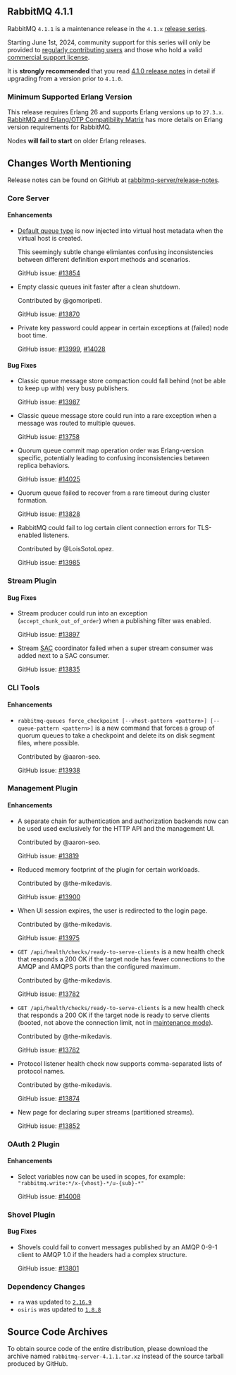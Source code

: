## RabbitMQ 4.1.1

RabbitMQ `4.1.1` is a maintenance release in the `4.1.x` [release series](https://www.rabbitmq.com/release-information).

Starting June 1st, 2024, community support for this series will only be provided to [regularly contributing users](https://github.com/rabbitmq/rabbitmq-server/blob/main/COMMUNITY_SUPPORT.md) and those
who hold a valid [commercial support license](https://tanzu.vmware.com/rabbitmq/oss).

It is **strongly recommended** that you read [4.1.0 release notes](https://github.com/rabbitmq/rabbitmq-server/releases/tag/v4.1.0)
in detail if upgrading from a version prior to `4.1.0`.


### Minimum Supported Erlang Version

This release requires Erlang 26 and supports Erlang versions up to `27.3.x`.
[RabbitMQ and Erlang/OTP Compatibility Matrix](https://www.rabbitmq.com/docs/which-erlang) has more details on
Erlang version requirements for RabbitMQ.

Nodes **will fail to start** on older Erlang releases.


## Changes Worth Mentioning

Release notes can be found on GitHub at [rabbitmq-server/release-notes](https://github.com/rabbitmq/rabbitmq-server/tree/v4.1.x/release-notes).


### Core Server

#### Enhancements

 * [Default queue type](https://www.rabbitmq.com/docs/vhosts#default-queue-type) is now injected into virtual host metadata when the virtual host
   is created.

   This seemingly subtle change elimiantes confusing inconsistencies between different
   definition export methods and scenarios.

   GitHub issue: [#13854](https://github.com/rabbitmq/rabbitmq-server/pull/13854)

 * Empty classic queues init faster after a clean shutdown.

   Contributed by @gomoripeti.

   GitHub issue: [#13870](https://github.com/rabbitmq/rabbitmq-server/pull/13870)

 * Private key password could appear in certain exceptions at (failed) node boot time.

   GitHub issue: [#13999](https://github.com/rabbitmq/rabbitmq-server/pull/13999), [#14028](https://github.com/rabbitmq/rabbitmq-server/pull/14028)


#### Bug Fixes

 * Classic queue message store compaction could fall behind (not be able to keep up with)
   very busy publishers.

   GitHub issue: [#13987](https://github.com/rabbitmq/rabbitmq-server/pull/13987)

 * Classic queue message store could run into a rare exception
   when a message was routed to multiple queues.

   GitHub issue: [#13758](https://github.com/rabbitmq/rabbitmq-server/issues/13758)

 * Quorum queue commit map operation order was Erlang-version specific,
   potentially leading to confusing inconsistencies between replica behaviors.

   GitHub issue: [#14025](https://github.com/rabbitmq/rabbitmq-server/pull/14025)

 * Quorum queue failed to recover from a rare timeout during cluster formation.

   GitHub issue: [#13828](https://github.com/rabbitmq/rabbitmq-server/issues/13828)

 * RabbitMQ could fail to log certain client connection errors for TLS-enabled
   listeners.

   Contributed by @LoisSotoLopez.

   GitHub issue: [#13985](https://github.com/rabbitmq/rabbitmq-server/pull/13985)


### Stream Plugin

#### Bug Fixes

 * Stream producer could run into an exception (`accept_chunk_out_of_order`) when a publishing filter
   was enabled.

   GitHub issue: [#13897](https://github.com/rabbitmq/rabbitmq-server/issues/13897)

 * Stream [SAC](https://www.rabbitmq.com/docs/streams#single-active-consumer) coordinator failed when a super stream consumer was added next to
   a SAC consumer.

   GitHub issue: [#13835](https://github.com/rabbitmq/rabbitmq-server/issues/13835)


### CLI Tools

#### Enhancements

 * `rabbitmq-queues force_checkpoint [--vhost-pattern <pattern>] [--queue-pattern <pattern>]`
   is a new command that forces a group of quorum queues to take a checkpoint and
   delete its on disk segment files, where possible.

   Contributed by @aaron-seo.

   GitHub issue: [#13938](https://github.com/rabbitmq/rabbitmq-server/pull/13938)


### Management Plugin

#### Enhancements

 * A separate chain for authentication and authorization backends now can be used
   used exclusively for the HTTP API and the management UI.

   Contributed by @aaron-seo.

   GitHub issue: [#13819](https://github.com/rabbitmq/rabbitmq-server/pull/13819)

 * Reduced memory footprint of the plugin for certain workloads.

   Contributed by @the-mikedavis.

   GitHub issue: [#13900](https://github.com/rabbitmq/rabbitmq-server/pull/13900)

 * When UI session expires, the user is redirected to the login page.

   Contributed by @the-mikedavis.

   GitHub issue: [#13975](https://github.com/rabbitmq/rabbitmq-server/pull/13975)

 * `GET /api/health/checks/ready-to-serve-clients` is a new health check
   that responds a 200 OK if the target node has fewer connections to the AMQP
   and AMQPS ports than the configured maximum.

   Contributed by @the-mikedavis.

   GitHub issue: [#13782](https://github.com/rabbitmq/rabbitmq-server/issues/13782)

 * `GET /api/health/checks/ready-to-serve-clients` is a new health check
   that responds a 200 OK if the target node is ready to serve clients
   (booted, not above the connection limit, not in [maintenance mode](https://www.rabbitmq.com/docs/upgrade#maintenance-mode)).

   Contributed by @the-mikedavis.

   GitHub issue: [#13782](https://github.com/rabbitmq/rabbitmq-server/issues/13782)

 * Protocol listener health check now supports comma-separated lists of
   protocol names.

   Contributed by @the-mikedavis.

   GitHub issue: [#13874](https://github.com/rabbitmq/rabbitmq-server/pull/13874)

 * New page for declaring super streams (partitioned streams).

   GitHub issue: [#13852](https://github.com/rabbitmq/rabbitmq-server/pull/13852)


### OAuth 2 Plugin

#### Enhancements

 * Select variables now can be used in scopes, for example: `"rabbitmq.write:*/x-{vhost}-*/u-{sub}-*"`

   GitHub issue: [#14008](https://github.com/rabbitmq/rabbitmq-server/pull/14008)


### Shovel Plugin

#### Bug Fixes

 * Shovels could fail to convert messages published by an AMQP 0-9-1
   client to AMQP 1.0 if the headers had a complex structure.

   GitHub issue: [#13801](https://github.com/rabbitmq/rabbitmq-server/pull/13801)



### Dependency Changes

 * `ra` was updated to [`2.16.9`](https://github.com/rabbitmq/ra/releases)
 * `osiris` was updated to [`1.8.8`](https://github.com/rabbitmq/osiris/releases)


## Source Code Archives

To obtain source code of the entire distribution, please download the archive named `rabbitmq-server-4.1.1.tar.xz`
instead of the source tarball produced by GitHub.
